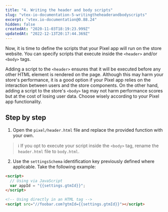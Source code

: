 ```yaml
---
title: "4. Writing the header and body scripts"
slug: "vtex-io-documentation-5-writingtheheaderandbodyscripts"
excerpt: "vtex.io-documentation@0.88.24"
hidden: false
createdAt: "2020-11-03T18:19:23.999Z"
updatedAt: "2022-12-13T20:17:44.369Z"
---
```

Now, it is time to define the scripts that your Pixel app will run on the store website. You can specify scripts that execute inside the `<header>` and/or `<body>` tags.

Adding a script to the `<header>` ensures that it will be executed before any other HTML element is rendered on the page. Although this may harm your store's performance, it is a good option if your Pixel app relies on the interaction between users and the store components. On the other hand, adding a script to the store's `<body>` tag may not harm performance scores but at the cost of losing user data. Choose wisely according to your Pixel app functionality.

## Step by step

1. Open the `pixel/header.html` file and replace the provided function with your own.

  >ℹ️ If you opt to execute your script inside the `<body>` tag, rename the `header.html` file to `body.html`.

2. Use the `settingsSchema` identification key previously defined where applicable. Take the following example:

```html
<script>
  // Using via JavaScript
  var appId = "{{settings.gtmId}}";
</script>

<!-- Using directly in an HTML tag -->
<script src="//foobar.com?gtmId={{settings.gtmId}}"></script>
```
